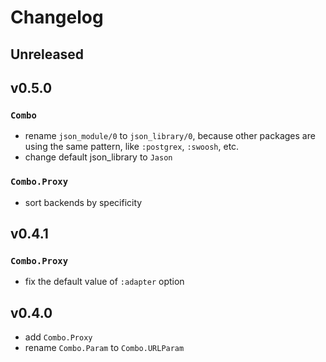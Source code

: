 # Changelog

## Unreleased

## v0.5.0

### `Combo`

- rename `json_module/0` to `json_library/0`, because other packages are using the same pattern, like `:postgrex`, `:swoosh`, etc.
- change default json_library to `Jason`

### `Combo.Proxy`

- sort backends by specificity

## v0.4.1

### `Combo.Proxy`

- fix the default value of `:adapter` option

## v0.4.0

- add `Combo.Proxy`
- rename `Combo.Param` to `Combo.URLParam`

